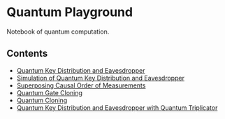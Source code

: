 Quantum Playground
==================

Notebook of quantum computation.

Contents
--------

- [Quantum Key Distribution and Eavesdropper](qkd.ipynb)
- [Simulation of Quantum Key Distribution and Eavesdropper](qkd-sim.ipynb)
- [Superposing Causal Order of Measurements](superpose.ipynb)
- [Quantum Gate Cloning](qgate_cloning.ipynb)
- [Quantum Cloning](qstate_cloning.ipynb)
- [Quantum Key Distribution and Eavesdropper with Quantum Triplicator](qkd_with_cloning.ipynb)
